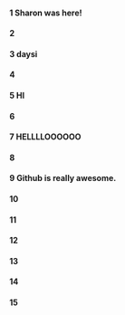 #### 1 Sharon was here! 
#### 2
#### 3 daysi
#### 4
#### 5 HI
#### 6
#### 7 HELLLLOOOOOO
#### 8
#### 9 Github is really awesome.

#### 10
#### 11
#### 12
#### 13
#### 14
#### 15